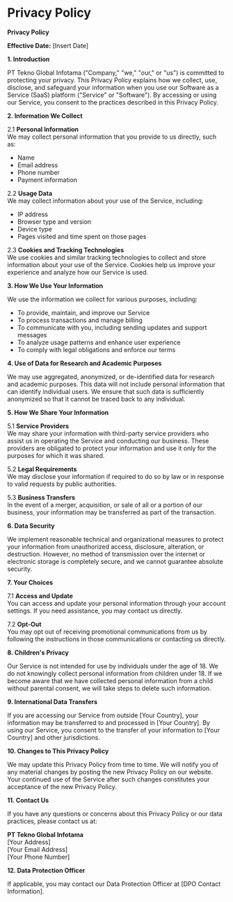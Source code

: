 # Privacy Policy

**Privacy Policy**

**Effective Date:** [Insert Date]

**1. Introduction**

PT Tekno Global Infotama ("Company," "we," "our," or "us") is committed to protecting your privacy. This Privacy Policy explains how we collect, use, disclose, and safeguard your information when you use our Software as a Service (SaaS) platform ("Service" or "Software"). By accessing or using our Service, you consent to the practices described in this Privacy Policy.

**2. Information We Collect**

2.1 **Personal Information**  
We may collect personal information that you provide to us directly, such as:
- Name
- Email address
- Phone number
- Payment information

2.2 **Usage Data**  
We may collect information about your use of the Service, including:
- IP address
- Browser type and version
- Device type
- Pages visited and time spent on those pages

2.3 **Cookies and Tracking Technologies**  
We use cookies and similar tracking technologies to collect and store information about your use of the Service. Cookies help us improve your experience and analyze how our Service is used.

**3. How We Use Your Information**

We use the information we collect for various purposes, including:
- To provide, maintain, and improve our Service
- To process transactions and manage billing
- To communicate with you, including sending updates and support messages
- To analyze usage patterns and enhance user experience
- To comply with legal obligations and enforce our terms

**4. Use of Data for Research and Academic Purposes**

We may use aggregated, anonymized, or de-identified data for research and academic purposes. This data will not include personal information that can identify individual users. We ensure that such data is sufficiently anonymized so that it cannot be traced back to any individual.

**5. How We Share Your Information**

5.1 **Service Providers**  
We may share your information with third-party service providers who assist us in operating the Service and conducting our business. These providers are obligated to protect your information and use it only for the purposes for which it was shared.

5.2 **Legal Requirements**  
We may disclose your information if required to do so by law or in response to valid requests by public authorities.

5.3 **Business Transfers**  
In the event of a merger, acquisition, or sale of all or a portion of our business, your information may be transferred as part of the transaction.

**6. Data Security**

We implement reasonable technical and organizational measures to protect your information from unauthorized access, disclosure, alteration, or destruction. However, no method of transmission over the internet or electronic storage is completely secure, and we cannot guarantee absolute security.

**7. Your Choices**

7.1 **Access and Update**  
You can access and update your personal information through your account settings. If you need assistance, you may contact us directly.

7.2 **Opt-Out**  
You may opt out of receiving promotional communications from us by following the instructions in those communications or contacting us directly.

**8. Children's Privacy**

Our Service is not intended for use by individuals under the age of 18. We do not knowingly collect personal information from children under 18. If we become aware that we have collected personal information from a child without parental consent, we will take steps to delete such information.

**9. International Data Transfers**

If you are accessing our Service from outside [Your Country], your information may be transferred to and processed in [Your Country]. By using our Service, you consent to the transfer of your information to [Your Country] and other jurisdictions.

**10. Changes to This Privacy Policy**

We may update this Privacy Policy from time to time. We will notify you of any material changes by posting the new Privacy Policy on our website. Your continued use of the Service after such changes constitutes your acceptance of the new Privacy Policy.

**11. Contact Us**

If you have any questions or concerns about this Privacy Policy or our data practices, please contact us at:

**PT Tekno Global Infotama**  
[Your Address]  
[Your Email Address]  
[Your Phone Number]  

**12. Data Protection Officer**

If applicable, you may contact our Data Protection Officer at [DPO Contact Information].
